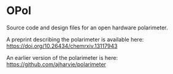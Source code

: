 # OPol
Source code and design files for an open hardware polarimeter.

A preprint describing the polarimeter is available here: https://doi.org/10.26434/chemrxiv.13117943 

An earlier version of the polarimeter is here: https://github.com/ajharvie/polarimeter 
